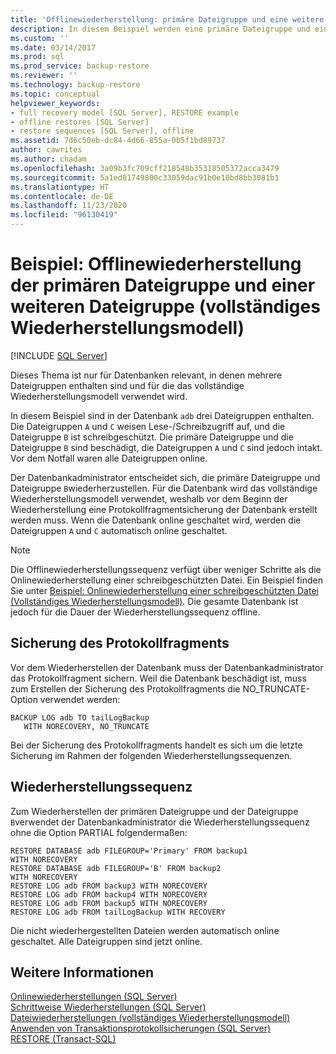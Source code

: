 ```yaml
---
title: 'Offlinewiederherstellung: primäre Dateigruppe und eine weitere Dateigruppe'
description: In diesem Beispiel werden eine primäre Dateigruppe und eine weitere Dateigruppe für eine Datenbank in SQL Server offline wiederhergestellt, wobei das vollständige Wiederherstellungsmodell mit mehreren Dateigruppen verwendet wird.
ms.custom: ''
ms.date: 03/14/2017
ms.prod: sql
ms.prod_service: backup-restore
ms.reviewer: ''
ms.technology: backup-restore
ms.topic: conceptual
helpviewer_keywords:
- full recovery model [SQL Server], RESTORE example
- offline restores [SQL Server]
- restore sequences [SQL Server], offline
ms.assetid: 7d6c50eb-dc84-4d66-855a-0b5f1bd89737
author: cawrites
ms.author: chadam
ms.openlocfilehash: 3a09b3fc709cff218548b35318505372acca3479
ms.sourcegitcommit: 5a1ed81749800c33059dac91b0e18bd8bb3081b1
ms.translationtype: HT
ms.contentlocale: de-DE
ms.lasthandoff: 11/23/2020
ms.locfileid: "96130419"
---
```

# <a name="example-offline-restore-of-primary-and-1-other-filegroup-full-recovery-model"></a>Beispiel: Offlinewiederherstellung der primären Dateigruppe und einer weiteren Dateigruppe (vollständiges Wiederherstellungsmodell)
 [!INCLUDE [SQL Server](../../includes/applies-to-version/sqlserver.md)]

  Dieses Thema ist nur für Datenbanken relevant, in denen mehrere Dateigruppen enthalten sind und für die das vollständige Wiederherstellungsmodell verwendet wird.  
  
 In diesem Beispiel sind in der Datenbank `adb` drei Dateigruppen enthalten. Die Dateigruppen `A` und `C` weisen Lese-/Schreibzugriff auf, und die Dateigruppe `B` ist schreibgeschützt. Die primäre Dateigruppe und die Dateigruppe `B` sind beschädigt, die Dateigruppen `A` und `C` sind jedoch intakt. Vor dem Notfall waren alle Dateigruppen online.  
  
 Der Datenbankadministrator entscheidet sich, die primäre Dateigruppe und Dateigruppe `B`wiederherzustellen. Für die Datenbank wird das vollständige Wiederherstellungsmodell verwendet, weshalb vor dem Beginn der Wiederherstellung eine Protokollfragmentsicherung der Datenbank erstellt werden muss. Wenn die Datenbank online geschaltet wird, werden die Dateigruppen `A` und `C` automatisch online geschaltet.  
  
> [!NOTE]  
>  Die Offlinewiederherstellungssequenz verfügt über weniger Schritte als die Onlinewiederherstellung einer schreibgeschützten Datei. Ein Beispiel finden Sie unter [Beispiel: Onlinewiederherstellung einer schreibgeschützten Datei &#40;Vollständiges Wiederherstellungsmodell&#41;](../../relational-databases/backup-restore/example-online-restore-of-a-read-only-file-full-recovery-model.md). Die gesamte Datenbank ist jedoch für die Dauer der Wiederherstellungssequenz offline.  
  
## <a name="tail-log-backup"></a>Sicherung des Protokollfragments  
 Vor dem Wiederherstellen der Datenbank muss der Datenbankadministrator das Protokollfragment sichern. Weil die Datenbank beschädigt ist, muss zum Erstellen der Sicherung des Protokollfragments die NO_TRUNCATE-Option verwendet werden:  
  
```  
BACKUP LOG adb TO tailLogBackup   
   WITH NORECOVERY, NO_TRUNCATE  
```  
  
 Bei der Sicherung des Protokollfragments handelt es sich um die letzte Sicherung im Rahmen der folgenden Wiederherstellungssequenzen.  
  
## <a name="restore-sequence"></a>Wiederherstellungssequenz  
 Zum Wiederherstellen der primären Dateigruppe und der Dateigruppe `B`verwendet der Datenbankadministrator die Wiederherstellungssequenz ohne die Option PARTIAL folgendermaßen:  
  
```  
RESTORE DATABASE adb FILEGROUP='Primary' FROM backup1   
WITH NORECOVERY  
RESTORE DATABASE adb FILEGROUP='B' FROM backup2   
WITH NORECOVERY  
RESTORE LOG adb FROM backup3 WITH NORECOVERY  
RESTORE LOG adb FROM backup4 WITH NORECOVERY  
RESTORE LOG adb FROM backup5 WITH NORECOVERY  
RESTORE LOG adb FROM tailLogBackup WITH RECOVERY  
```  
  
 Die nicht wiederhergestellten Dateien werden automatisch online geschaltet. Alle Dateigruppen sind jetzt online.  
  
## <a name="see-also"></a>Weitere Informationen  
 [Onlinewiederherstellungen &#40;SQL Server&#41;](../../relational-databases/backup-restore/online-restore-sql-server.md)   
 [Schrittweise Wiederherstellungen &#40;SQL Server&#41;](../../relational-databases/backup-restore/piecemeal-restores-sql-server.md)   
 [Dateiwiederherstellungen &#40;vollständiges Wiederherstellungsmodell&#41;](../../relational-databases/backup-restore/file-restores-full-recovery-model.md)   
 [Anwenden von Transaktionsprotokollsicherungen &#40;SQL Server&#41;](../../relational-databases/backup-restore/apply-transaction-log-backups-sql-server.md)   
 [RESTORE &#40;Transact-SQL&#41;](../../t-sql/statements/restore-statements-transact-sql.md)  
  
  
